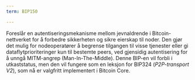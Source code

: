 ```yaml
---
term: BIP150

---
```

Foreslår en autentiseringsmekanisme mellom jevnaldrende i Bitcoin-nettverket for å forbedre sikkerheten og sikre eierskap til noder. Den gjør det mulig for nodeoperatører å begrense tilgangen til visse tjenester eller gi dataflytprioriteringer kun til bestemte peers, ved gjensidig autentisering for å unngå MITM-angrep (Man-In-The-Middle). Denne BIP-en vil forbli i utkaststatus, men den vil fungere som en leksjon for BIP324 (*P2P-transport V2*), som nå er valgfritt implementert i Bitcoin Core.
